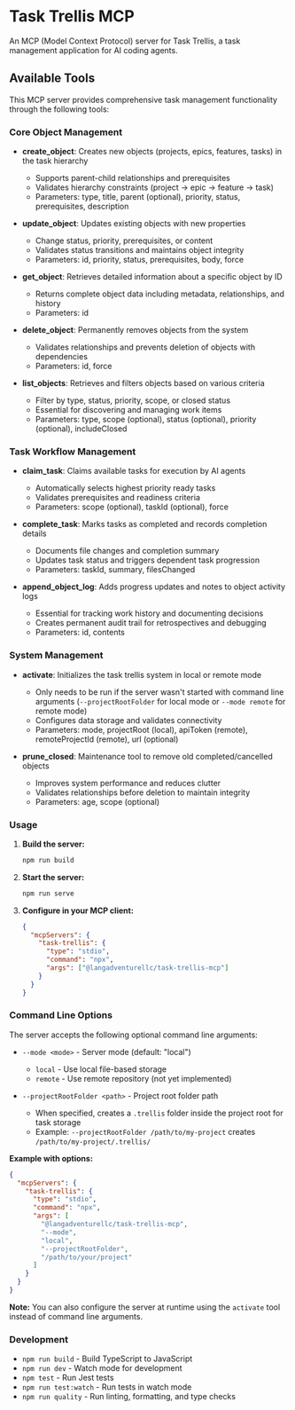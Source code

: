 # Task Trellis MCP

An MCP (Model Context Protocol) server for Task Trellis, a task management application for AI coding agents.

## Available Tools

This MCP server provides comprehensive task management functionality through the following tools:

### Core Object Management

- **create_object**: Creates new objects (projects, epics, features, tasks) in the task hierarchy
  - Supports parent-child relationships and prerequisites
  - Validates hierarchy constraints (project → epic → feature → task)
  - Parameters: type, title, parent (optional), priority, status, prerequisites, description

- **update_object**: Updates existing objects with new properties
  - Change status, priority, prerequisites, or content
  - Validates status transitions and maintains object integrity
  - Parameters: id, priority, status, prerequisites, body, force

- **get_object**: Retrieves detailed information about a specific object by ID
  - Returns complete object data including metadata, relationships, and history
  - Parameters: id

- **delete_object**: Permanently removes objects from the system
  - Validates relationships and prevents deletion of objects with dependencies
  - Parameters: id, force

- **list_objects**: Retrieves and filters objects based on various criteria
  - Filter by type, status, priority, scope, or closed status
  - Essential for discovering and managing work items
  - Parameters: type, scope (optional), status (optional), priority (optional), includeClosed

### Task Workflow Management

- **claim_task**: Claims available tasks for execution by AI agents
  - Automatically selects highest priority ready tasks
  - Validates prerequisites and readiness criteria
  - Parameters: scope (optional), taskId (optional), force

- **complete_task**: Marks tasks as completed and records completion details
  - Documents file changes and completion summary
  - Updates task status and triggers dependent task progression
  - Parameters: taskId, summary, filesChanged

- **append_object_log**: Adds progress updates and notes to object activity logs
  - Essential for tracking work history and documenting decisions
  - Creates permanent audit trail for retrospectives and debugging
  - Parameters: id, contents

### System Management

- **activate**: Initializes the task trellis system in local or remote mode
  - Only needs to be run if the server wasn't started with command line arguments (`--projectRootFolder` for local mode or `--mode remote` for remote mode)
  - Configures data storage and validates connectivity
  - Parameters: mode, projectRoot (local), apiToken (remote), remoteProjectId (remote), url (optional)

- **prune_closed**: Maintenance tool to remove old completed/cancelled objects
  - Improves system performance and reduces clutter
  - Validates relationships before deletion to maintain integrity
  - Parameters: age, scope (optional)

### Usage

1. **Build the server:**

   ```bash
   npm run build
   ```

2. **Start the server:**

   ```bash
   npm run serve
   ```

3. **Configure in your MCP client:**
   ```json
   {
     "mcpServers": {
       "task-trellis": {
         "type": "stdio",
         "command": "npx",
         "args": ["@langadventurellc/task-trellis-mcp"]
       }
     }
   }
   ```

### Command Line Options

The server accepts the following optional command line arguments:

- `--mode <mode>` - Server mode (default: "local")
  - `local` - Use local file-based storage
  - `remote` - Use remote repository (not yet implemented)

- `--projectRootFolder <path>` - Project root folder path
  - When specified, creates a `.trellis` folder inside the project root for task storage
  - Example: `--projectRootFolder /path/to/my-project` creates `/path/to/my-project/.trellis/`

**Example with options:**

```json
{
  "mcpServers": {
    "task-trellis": {
      "type": "stdio",
      "command": "npx",
      "args": [
        "@langadventurellc/task-trellis-mcp",
        "--mode",
        "local",
        "--projectRootFolder",
        "/path/to/your/project"
      ]
    }
  }
}
```

**Note:** You can also configure the server at runtime using the `activate` tool instead of command line arguments.

### Development

- `npm run build` - Build TypeScript to JavaScript
- `npm run dev` - Watch mode for development
- `npm test` - Run Jest tests
- `npm run test:watch` - Run tests in watch mode
- `npm run quality` - Run linting, formatting, and type checks
